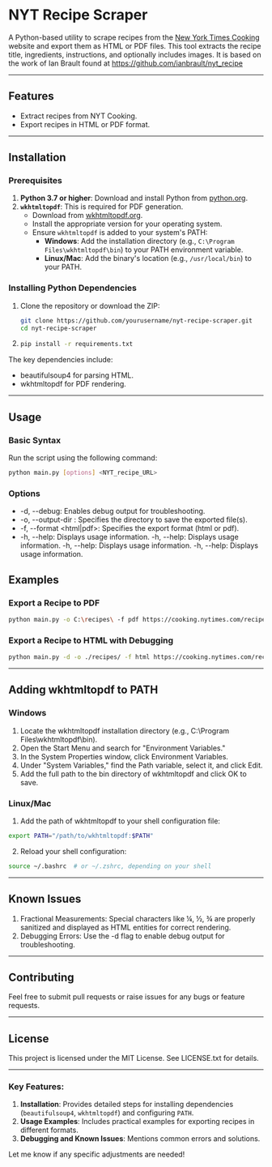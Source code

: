 # NYT Recipe Scraper

A Python-based utility to scrape recipes from the [New York Times Cooking](https://cooking.nytimes.com/) website and export them as HTML or PDF files. This tool extracts the recipe title, ingredients, instructions, and optionally includes images. It is based on the work of Ian Brault found at https://github.com/ianbrault/nyt_recipe

---

## Features
- Extract recipes from NYT Cooking.
- Export recipes in HTML or PDF format.

---

## Installation

### Prerequisites
1. **Python 3.7 or higher**: Download and install Python from [python.org](https://www.python.org/downloads/).
2. **`wkhtmltopdf`**: This is required for PDF generation.
    - Download from [wkhtmltopdf.org](https://wkhtmltopdf.org/downloads.html).
    - Install the appropriate version for your operating system.
    - Ensure `wkhtmltopdf` is added to your system's PATH:
        - **Windows**: Add the installation directory (e.g., `C:\Program Files\wkhtmltopdf\bin`) to your PATH environment variable.
        - **Linux/Mac**: Add the binary's location (e.g., `/usr/local/bin`) to your PATH.

### Installing Python Dependencies
1. Clone the repository or download the ZIP:
   ```bash
   git clone https://github.com/yourusername/nyt-recipe-scraper.git
   cd nyt-recipe-scraper
2.
   ```bash
   pip install -r requirements.txt

The key dependencies include:
  - beautifulsoup4 for parsing HTML.
  - wkhtmltopdf for PDF rendering.

---

## Usage

### Basic Syntax
Run the script using the following command:

  ```bash
  python main.py [options] <NYT_recipe_URL>
  ```

### Options
  - -d, --debug: Enables debug output for troubleshooting.
  - -o, --output-dir <directory>: Specifies the directory to save the exported file(s).
  - -f, --format <html|pdf>: Specifies the export format (html or pdf).
  - -h, --help: Displays usage information.
-h, --help: Displays usage information.
-h, --help: Displays usage information.
-h, --help: Displays usage information.

## Examples

### Export a Recipe to PDF
  ```bash
  python main.py -o C:\recipes\ -f pdf https://cooking.nytimes.com/recipes/1013451-longevity-noodles-with-chicken-ginger-and-mushrooms
  ```

### Export a Recipe to HTML with Debugging
  ```bash
  python main.py -d -o ./recipes/ -f html https://cooking.nytimes.com/recipes/1013451-longevity-noodles-with-chicken-ginger-and-mushrooms

  ```

---

## Adding wkhtmltopdf to PATH

### Windows
1. Locate the wkhtmltopdf installation directory (e.g., C:\Program Files\wkhtmltopdf\bin).
2. Open the Start Menu and search for "Environment Variables."
3. In the System Properties window, click Environment Variables.
4. Under "System Variables," find the Path variable, select it, and click Edit.
5. Add the full path to the bin directory of wkhtmltopdf and click OK to save.

### Linux/Mac
1. Add the path of wkhtmltopdf to your shell configuration file:
  ```bash
  export PATH="/path/to/wkhtmltopdf:$PATH"
  ```
2. Reload your shell configuration:
  ```bash
  source ~/.bashrc  # or ~/.zshrc, depending on your shell
  ```

---

## Known Issues
1. Fractional Measurements: Special characters like ¼, ½, ¾ are properly sanitized and displayed as HTML entities for correct rendering.
2. Debugging Errors: Use the -d flag to enable debug output for troubleshooting.

---

## Contributing
Feel free to submit pull requests or raise issues for any bugs or feature requests.

---

## License
This project is licensed under the MIT License. See LICENSE.txt for details.

---


### Key Features:
1. **Installation**: Provides detailed steps for installing dependencies (`beautifulsoup4`, `wkhtmltopdf`) and configuring `PATH`.
2. **Usage Examples**: Includes practical examples for exporting recipes in different formats.
3. **Debugging and Known Issues**: Mentions common errors and solutions. 

Let me know if any specific adjustments are needed!
